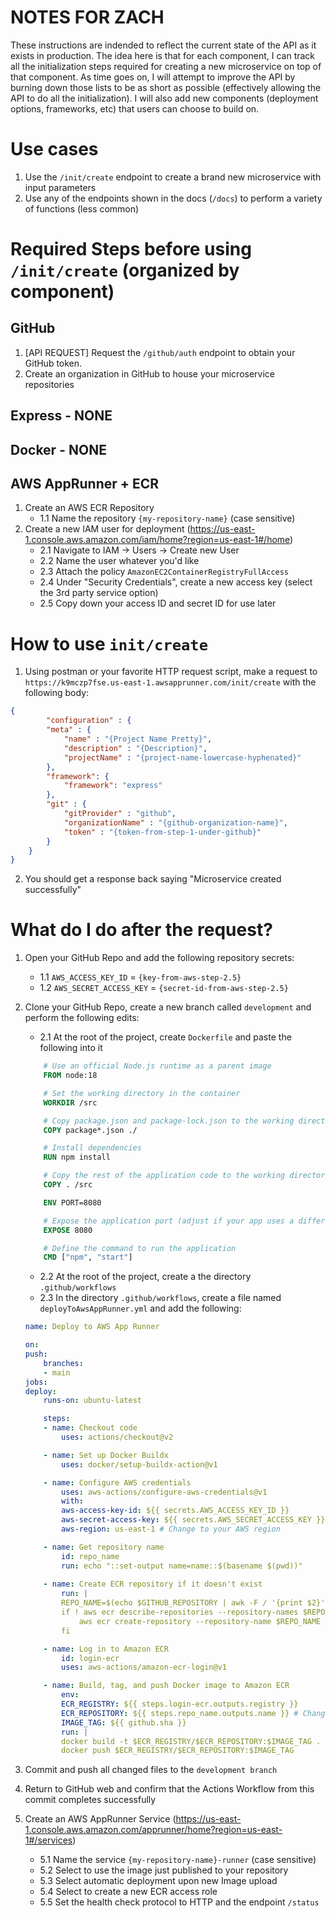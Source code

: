 
# NOTES FOR ZACH
These instructions are indended to reflect the current state of the API as it exists in production. The idea here is that for each component, I can track all the initialization steps required for creating a new microservice on top of that component. As time goes on, I will attempt to improve the API by burning down those lists to be as short as possible (effectively allowing the API to do all the initialization). I will also add new components (deployment options, frameworks, etc) that users can choose to build on.

# Use cases
1. Use the `/init/create` endpoint to create a brand new microservice with input parameters
2. Use any of the endpoints shown in the docs (`/docs`) to perform a variety of functions (less common)

# Required Steps before using `/init/create` (organized by component)
 
## GitHub
1. [API REQUEST] Request the `/github/auth` endpoint to obtain your GitHub token.
2. Create an organization in GitHub to house your microservice repositories

## Express - NONE

## Docker - NONE

## AWS AppRunner + ECR
1. Create an AWS ECR Repository
    - 1.1 Name the repository `{my-repository-name}` (case sensitive)
2. Create a new IAM user for deployment (https://us-east-1.console.aws.amazon.com/iam/home?region=us-east-1#/home)
    - 2.1 Navigate to IAM -> Users -> Create new User
    - 2.2 Name the user whatever you'd like
    - 2.3 Attach the policy `AmazonEC2ContainerRegistryFullAccess`
    - 2.4 Under "Security Credentials", create a new access key (select the 3rd party service option)
    - 2.5 Copy down your access ID and secret ID for use later


# How to use `init/create`
1. Using postman or your favorite HTTP request script, make a request to `https://k9mczp7fse.us-east-1.awsapprunner.com/init/create` with the following body:

```json
{
        "configuration" : {
        "meta" : {
            "name" : "{Project Name Pretty}",
            "description" : "{Description}",
            "projectName" : "{project-name-lowercase-hyphenated}"
        },
        "framework": { 
            "framework": "express"
        },
        "git" : { 
            "gitProvider" : "github",
            "organizationName" : "{github-organization-name}",
            "token" : "{token-from-step-1-under-github}"
        }
    }
}
```
2. You should get a response back saying "Microservice created successfully"

# What do I do after the request?
1. Open your GitHub Repo and add the following repository secrets:
    - 1.1 `AWS_ACCESS_KEY_ID` = `{key-from-aws-step-2.5}`
    - 1.2 `AWS_SECRET_ACCESS_KEY` = `{secret-id-from-aws-step-2.5}`
2. Clone your GitHub Repo, create a new branch called `development` and perform the following edits:
    - 2.1 At the root of the project, create `Dockerfile` and paste the following into it

    ```Dockerfile
        # Use an official Node.js runtime as a parent image
        FROM node:18

        # Set the working directory in the container
        WORKDIR /src

        # Copy package.json and package-lock.json to the working directory
        COPY package*.json ./

        # Install dependencies
        RUN npm install

        # Copy the rest of the application code to the working directory
        COPY . /src

        ENV PORT=8080

        # Expose the application port (adjust if your app uses a different port)
        EXPOSE 8080

        # Define the command to run the application
        CMD ["npm", "start"]
    ```

    - 2.2 At the root of the project, create a the directory `.github/workflows`
    - 2.3 In the directory `.github/workflows`, create a file named `deployToAwsAppRunner.yml` and add the following:

    ```yml
    name: Deploy to AWS App Runner

    on:
    push:
        branches:
        - main
    jobs:
    deploy:
        runs-on: ubuntu-latest

        steps:
        - name: Checkout code
            uses: actions/checkout@v2

        - name: Set up Docker Buildx
            uses: docker/setup-buildx-action@v1

        - name: Configure AWS credentials
            uses: aws-actions/configure-aws-credentials@v1
            with:
            aws-access-key-id: ${{ secrets.AWS_ACCESS_KEY_ID }}
            aws-secret-access-key: ${{ secrets.AWS_SECRET_ACCESS_KEY }}
            aws-region: us-east-1 # Change to your AWS region

        - name: Get repository name
            id: repo_name
            run: echo "::set-output name=name::$(basename $(pwd))"
        
        - name: Create ECR repository if it doesn't exist
            run: |
            REPO_NAME=$(echo $GITHUB_REPOSITORY | awk -F / '{print $2}')
            if ! aws ecr describe-repositories --repository-names $REPO_NAME > /dev/null 2>&1; then
                aws ecr create-repository --repository-name $REPO_NAME
            fi

        - name: Log in to Amazon ECR
            id: login-ecr
            uses: aws-actions/amazon-ecr-login@v1

        - name: Build, tag, and push Docker image to Amazon ECR
            env:
            ECR_REGISTRY: ${{ steps.login-ecr.outputs.registry }}
            ECR_REPOSITORY: ${{ steps.repo_name.outputs.name }} # Change to your repository name
            IMAGE_TAG: ${{ github.sha }}
            run: |
            docker build -t $ECR_REGISTRY/$ECR_REPOSITORY:$IMAGE_TAG .
            docker push $ECR_REGISTRY/$ECR_REPOSITORY:$IMAGE_TAG
    ```
    
3. Commit and push all changed files to the `development branch`
4. Return to GitHub web and confirm that the Actions Workflow from this commit completes successfully
5. Create an AWS AppRunner Service (https://us-east-1.console.aws.amazon.com/apprunner/home?region=us-east-1#/services)
    - 5.1 Name the service `{my-repository-name}-runner` (case sensitive)
    - 5.2 Select to use the image just published to your repository
    - 5.3 Select automatic deployment upon new Image upload
    - 5.4 Select to create a new ECR access role
    - 5.5 Set the health check protocol to HTTP and the endpoint `/status`



